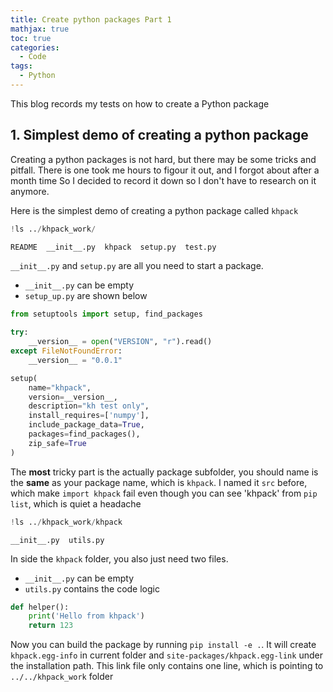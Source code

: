 ```yaml
---
title: Create python packages Part 1
mathjax: true
toc: true
categories:
  - Code
tags:
  - Python
---
```


This blog records my tests on how to create a Python package
## 1. Simplest demo of creating a python package
Creating a python packages is not hard, but there may be some tricks and pitfall. 
There is one took me hours to figour it out, and I forgot about after a month time
So I decided to record it down so I don't have to research on it anymore.  

Here is the simplest demo of creating a python package called `khpack`


```python
!ls ../khpack_work/
```

    README	__init__.py  khpack  setup.py  test.py


`__init__.py` and `setup.py` are all you need to start a package. 
- `__init__.py` can be empty 
- `setup_up.py` are shown below


```python
from setuptools import setup, find_packages
  
try:
    __version__ = open("VERSION", "r").read()
except FileNotFoundError:
    __version__ = "0.0.1"

setup(
    name="khpack",
    version=__version__,
    description="kh test only",
    install_requires=['numpy'],
    include_package_data=True,
    packages=find_packages(),
    zip_safe=True
)
```

The __most__ tricky part is the actually package subfolder, you should name is the __same__ as your package name, which is `khpack`. I named it `src` before, which make `import khpack` fail even though you can see 'khpack' from `pip list`, which is quiet a headache


```python
!ls ../khpack_work/khpack
```

    __init__.py  utils.py


In side the `khpack` folder, you also just need two files.
- `__init__.py` can be empty
- `utils.py` contains the code logic


```python
def helper():
    print('Hello from khpack')
    return 123
```

Now you can build the package by running `pip install -e .`. It will create `khpack.egg-info` in current folder and `site-packages/khpack.egg-link` under the installation path. This link file only contains one line, which is pointing to `../../khpack_work` folder
